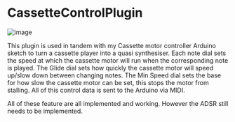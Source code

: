# CassetteControlPlugin
![image](https://user-images.githubusercontent.com/38728500/129430722-c31fdc27-cd7e-4fee-9fb3-c116b7a4cc07.png)

This plugin is used in tandem with my Cassette motor controller Arduino sketch to turn a cassette player into a quasi synthesiser. Each note dial sets the speed at which the cassette motor will run when the corresponding note is played. The Glide dial sets how quickly the cassette motor will speed up/slow down between changing notes. The Min Speed dial sets the base for how slow the cassette motor can be set, this stops the motor from stalling. All of this control data is sent to the Arduino via MIDI.

All of these feature are all implemented and working. However the ADSR still needs to be implemented.


